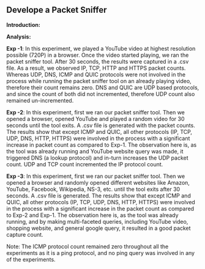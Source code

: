 ## Develope a Packet Sniffer

**Introduction:**



**Analysis:**

**Exp -1**: In this experiment, we played a YouTube video at highest resolution possible (720P) in a browser. Once the video started playing, we ran the packet sniffer tool. After 30 seconds, the results were captured in a .csv file. As a result, we observed IP, TCP, HTTP and HTTPS packet counts. Whereas UDP, DNS, ICMP and QUIC protocols were not involved in the process while running the packet sniffer tool on an already playing video, therefore their count remains zero. DNS and QUIC are UDP based protocols, and since the count of both did not incremented, therefore UDP count also remained un-incremented.

**Exp -2**: In this experiment, first we ran our packet sniffer tool. Then we opened a browser, opened YouTube and played a random video for 30 seconds until the tool exits. A .csv file is generated with the packet counts. The results show that except ICMP and QUIC, all other protocols (IP, TCP, UDP, DNS, HTTP, HTTPS) were involved in the process with a significant increase in packet count as compared to Exp-1. The observation here is, as the tool was already running and YouTube website query was made, it triggered DNS (a lookup protocol) and in-turn increases the UDP packet count. UDP and TCP count incremented the IP protocol count.

**Exp -3**: In this experiment, first we ran our packet sniffer tool. Then we opened a browser and randomly opened different websites like Amazon, YouTube, Facebook, Wikipedia, NS-3, etc. until the tool exits after 30 seconds. A .csv file is generated. The results show that except ICMP and QUIC, all other protocols (IP, TCP, UDP, DNS, HTTP, HTTPS) were involved in the process with a significant increase in the packet count as compared to Exp-2 and Exp-1. The observation here is, as the tool was already running, and by making multi-faceted queries, including YouTube video, shopping website, and general google query, it resulted in a good packet capture count.

Note: The ICMP protocol count remained zero throughout all the experiments as it is a ping protocol, and no ping query was involved in any of the experiments.
